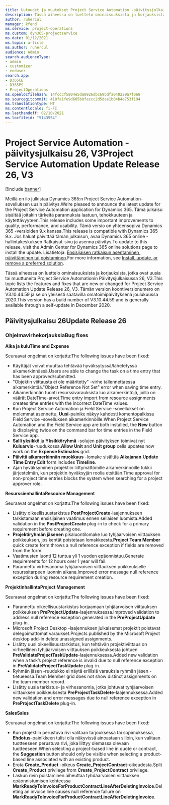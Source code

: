 ```yaml
---
title: Uutuudet ja muutokset Project Service Automation -päivitysjulkaisussa 26, V3
description: Tässä aiheessa on luettelo ominaisuuksista ja korjauksista, jotka ovat käytettävissä Project Service Automation -päivitysjulkaisussa 26, V3.
author: ruhercul
manager: kfend
ms.service: project-operations
ms.custom: dyn365-projectservice
ms.date: 01/12/2021
ms.topic: article
ms.author: ruhercul
audience: Admin
search.audienceType:
- admin
- customizer
- enduser
search.app:
- D365CE
- D365PS
- ProjectOperations
ms.openlocfilehash: 14fcccf5804e5da0926dbc69bdfa040229a7f068
ms.sourcegitcommit: 418fa1fe9d605b8faccc2d5dee1b04b4e753f194
ms.translationtype: HT
ms.contentlocale: fi-FI
ms.lasthandoff: 02/10/2021
ms.locfileid: "5143554"
---
```

# <a name="project-service-automation-update-release-26-v3"></a><span data-ttu-id="603e0-103">Project Service Automation -päivitysjulkaisu 26, V3</span><span class="sxs-lookup"><span data-stu-id="603e0-103">Project Service Automation Update Release 26, V3</span></span>

[!include [banner](../includes/psa-now-project-operations.md)]

<span data-ttu-id="603e0-104">Meillä on ilo julkistaa Dynamics 365:n Project Service Automation-sovelluksen uusin päivitys.</span><span class="sxs-lookup"><span data-stu-id="603e0-104">We’re pleased to announce the latest update for the Project Service Automation application for Dynamics 365.</span></span> <span data-ttu-id="603e0-105">Tämä julkaisu sisältää joitakin tärkeitä parannuksia laatuun, tehokkuuteen ja käytettävyyteen.</span><span class="sxs-lookup"><span data-stu-id="603e0-105">This release includes some important improvements to quality, performance, and usability.</span></span> <span data-ttu-id="603e0-106">Tämä versio on yhteensopiva Dynamics 365 -versioiden 9.x kanssa.</span><span class="sxs-lookup"><span data-stu-id="603e0-106">This release is compatible with Dynamics 365 9.x.</span></span> <span data-ttu-id="603e0-107">Jos haluat päivittää tämän julkaisun, avaa Dynamics 365 online -hallintakeskuksen Ratkaisut-sivu ja asenna päivitys.</span><span class="sxs-lookup"><span data-stu-id="603e0-107">To update to this release, visit the Admin Center for Dynamics 365 online solutions page to install the update.</span></span> <span data-ttu-id="603e0-108">Lisätietoja: [Ensisijaisen ratkaisun asentaminen, päivittäminen tai poistaminen](https://docs.microsoft.com/power-platform/admin/install-remove-preferred-solution).</span><span class="sxs-lookup"><span data-stu-id="603e0-108">For more information, see [Install, update, or remove a preferred solution](https://docs.microsoft.com/power-platform/admin/install-remove-preferred-solution).</span></span>

<span data-ttu-id="603e0-109">Tässä aiheessa on luettelo ominaisuuksista ja korjauksista, jotka ovat uusia tai muuttuneita Project Service Automationin Päivitysjulkaisussa 26, V3.</span><span class="sxs-lookup"><span data-stu-id="603e0-109">This topic lists the features and fixes that are new or changed for Project Service Automation Update Release 26, V3.</span></span> <span data-ttu-id="603e0-110">Tämän version koontiversionumero on V3.10.44.59 ja se on yleisesti saatavilla omatoimipäivityksenä joulukuussa 2020.</span><span class="sxs-lookup"><span data-stu-id="603e0-110">This version has a build number of V3.10.44.59 and is generally available through a self-update in December 2020.</span></span>

## <a name="update-release-26"></a><span data-ttu-id="603e0-111">Päivitysjulkaisu 26</span><span class="sxs-lookup"><span data-stu-id="603e0-111">Update Release 26</span></span>

### <a name="bug-fixes"></a><span data-ttu-id="603e0-112">Ohjelmavirhekorjauksia</span><span class="sxs-lookup"><span data-stu-id="603e0-112">Bug fixes</span></span>

<span data-ttu-id="603e0-113">**Aika ja kulu**</span><span class="sxs-lookup"><span data-stu-id="603e0-113">**Time and Expense**</span></span>

<span data-ttu-id="603e0-114">Seuraavat ongelmat on korjattu:</span><span class="sxs-lookup"><span data-stu-id="603e0-114">The following issues have been fixed:</span></span>

- <span data-ttu-id="603e0-115">Käyttäjät voivat muuttaa tehtävää hyväksytyssä/lähetetyssä aikamerkinnässä.</span><span class="sxs-lookup"><span data-stu-id="603e0-115">Users are able to change the task on a time entry that has been approved/submitted.</span></span>
- <span data-ttu-id="603e0-116">"Objektin viittausta ei ole määritetty" -virhe tallennettaessa aikamerkintää.</span><span class="sxs-lookup"><span data-stu-id="603e0-116">"Object Reference Not Set" error when saving time entry.</span></span>
- <span data-ttu-id="603e0-117">Aikamerkinnän tuonti resurssivarauksista luo aikamerkintöjä, joilla on väärät DateTime-arvot.</span><span class="sxs-lookup"><span data-stu-id="603e0-117">Time entry import from resource assignments creates time entries with the incorrect DateTime values.</span></span>
- <span data-ttu-id="603e0-118">Kun Project Service Automation ja Field Service -sovellukset on molemmat asennettu, **Uusi**-painike näkyy kahdesti komentopalkissa Field Service -sovelluksen aikamerkinnöille.</span><span class="sxs-lookup"><span data-stu-id="603e0-118">When Project Service Automation and the Field Service app are both installed, the **New** button is displaying twice on the command bar for time entries in the Field Service app.</span></span>
- <span data-ttu-id="603e0-119">**Salli yksikkö** ja **Yksikköryhmä** -solujen päivityksen toimivat nyt **Kuluarvio**-ruudukossa.</span><span class="sxs-lookup"><span data-stu-id="603e0-119">**Allow Unit** and **Unit group** cells updates now work on the **Expense Estimates** grid.</span></span>
- <span data-ttu-id="603e0-120">**Päivitä aikamerkinnän muokkaus** -lomake sisältää **Aikajanan**.</span><span class="sxs-lookup"><span data-stu-id="603e0-120">**Update Time Entry Edit** form includes **Timeline**.</span></span>
- <span data-ttu-id="603e0-121">Ajan hyväksyminen projektiin liittymättömille aikamerkinnöille tukkii järjestelmän, kun projektin hyväksyjän roolia etsitään.</span><span class="sxs-lookup"><span data-stu-id="603e0-121">Time approval for non-project time entries blocks the system when searching for a project approver role.</span></span>

<span data-ttu-id="603e0-122">**Resurssienhallinta**</span><span class="sxs-lookup"><span data-stu-id="603e0-122">**Resource Management**</span></span>

<span data-ttu-id="603e0-123">Seuraavat ongelmat on korjattu:</span><span class="sxs-lookup"><span data-stu-id="603e0-123">The following issues have been fixed:</span></span>

- <span data-ttu-id="603e0-124">Lisätty oikeellisuustarkistus **PostProjectCreate**-laajennukseen tarkistamaan ensisijainen vaatimus ennen sellaisen luomista.</span><span class="sxs-lookup"><span data-stu-id="603e0-124">Added validation in the **PostProjectCreate** plug-in to check for a primary requirement before creating one.</span></span>
- <span data-ttu-id="603e0-125">**Projektiryhmän jäsenen** pikaluontilomake luo tyhjäarvoisen viittauksen poikkeuksen, jos kentät poistetaan lomakkeesta.</span><span class="sxs-lookup"><span data-stu-id="603e0-125">**Project Team Member** quick create form throws a null reference exception if fields are removed from the form.</span></span>
- <span data-ttu-id="603e0-126">Vaatimusten luonti 12 tuntua yli 1 vuoden epäonnistuu.</span><span class="sxs-lookup"><span data-stu-id="603e0-126">Generate requirements for 12 hours over 1 year will fail.</span></span>
- <span data-ttu-id="603e0-127">Parannettu virhesanoma tyhjäarvoisen viittauksen poikkeukselle resurssitarpeen luonnin aikana.</span><span class="sxs-lookup"><span data-stu-id="603e0-127">Improved error message null reference exception during resource requirement creation.</span></span>

<span data-ttu-id="603e0-128">**Projektinhallinta**</span><span class="sxs-lookup"><span data-stu-id="603e0-128">**Project Management**</span></span>

<span data-ttu-id="603e0-129">Seuraavat ongelmat on korjattu:</span><span class="sxs-lookup"><span data-stu-id="603e0-129">The following issues have been fixed:</span></span>

- <span data-ttu-id="603e0-130">Parannettu oikeellisuustarkistus korjaamaan tyhjäarvoisen viittauksen poikkeuksen **PreProjectUpdate**-laajennuksessa.</span><span class="sxs-lookup"><span data-stu-id="603e0-130">Improved validation to address null reference exception generated in the **PreProjectUpdate** plug-in.</span></span>
- <span data-ttu-id="603e0-131">Microsoft Project Desktop -laajennuksen julkaisemat projektit poistavat delegoimattomat varaukset.</span><span class="sxs-lookup"><span data-stu-id="603e0-131">Projects published by the Microsoft Project desktop add-in delete unassigned assignments.</span></span>
- <span data-ttu-id="603e0-132">Lisätty uusi oikeellisuustarkistus, kun tehtävän projektiviittaus on virheellinen tyhjäarvoisen viittauksen poikkeuksesta johtuen **PreValidateProjectTaskUpdate**-laajennuksessa.</span><span class="sxs-lookup"><span data-stu-id="603e0-132">Added new validation when a task’s project reference is invalid due to null reference exception in **PreValidateProjectTaskUpdate** plug-in.</span></span>
- <span data-ttu-id="603e0-133">Ryhmän jäsen -ruudukko ei näytä erillisiä varauksia ryhmän jäsen -tietueessa.</span><span class="sxs-lookup"><span data-stu-id="603e0-133">Team Member grid does not show distinct assignments on the team member record.</span></span>
- <span data-ttu-id="603e0-134">Lisätty uusia tarkistus- ja virhesanomia, jotka johtuvat tyhjäarvoisen viittauksen poikkeuksesta **PreProjectTaskDelete**-laajennuksessa.</span><span class="sxs-lookup"><span data-stu-id="603e0-134">Added new validation and error messages due to null reference exception in **PreProjectTaskDelete** plug-in.</span></span>

<span data-ttu-id="603e0-135">**Sales**</span><span class="sxs-lookup"><span data-stu-id="603e0-135">**Sales**</span></span>

<span data-ttu-id="603e0-136">Seuraavat ongelmat on korjattu:</span><span class="sxs-lookup"><span data-stu-id="603e0-136">The following issues have been fixed:</span></span>

- <span data-ttu-id="603e0-137">Kun projektiin perustuva rivi valitaan tarjouksessa tai sopimuksessa, **Ehdotus**-painikkeen tulisi olla näkyvissä ainoastaan silloin, kun valitaan tuotteeseen perustuva rivi, joka liittyy olemassa olevaan tuotteeseen.</span><span class="sxs-lookup"><span data-stu-id="603e0-137">When selecting a project-based line in quote or contract, the **Suggestion** button should only be visible when selecting a product-based line associated with an existing product.</span></span>
- <span data-ttu-id="603e0-138">Erota **Create_Product** -oikeus **Create_ProjectContract**-oikeudesta.</span><span class="sxs-lookup"><span data-stu-id="603e0-138">Split **Create_Product** privilege from **Create_ProjectContract** privilege.</span></span>
- <span data-ttu-id="603e0-139">Laskun rivin poistaminen aiheuttaa tyhdäarvoisen viittauksen epäonnistumisen kohteessa **MarkReadyToInvoiceForProductContractLineAfterDeletingInvoice**.</span><span class="sxs-lookup"><span data-stu-id="603e0-139">Deleting an invoice line causes null reference failure on **MarkReadyToInvoiceForProductContractLineAfterDeletingInvoice**.</span></span>
